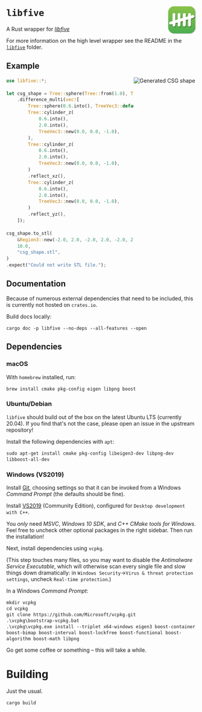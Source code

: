 # `libfive` <img src="libfive-logo.png" alt="libfive logo" width="15%" padding-bottom="5%" align="right" vertical-align="top">

A Rust wrapper for [*libfive*](https://libfive.com/)

For more information on the high level wrapper see the README in the
[`libfive`](https://github.com/virtualritz/libfive-rs/tree/master/libfive)
folder.

## Example

<img src="https://raw.githubusercontent.com/virtualritz/libfive-rs/HEAD/csg-shape.png" alt="Generated CSG shape" width="33%" padding-left="5%" align="right" vertical-align="top">

```rust
use libfive::*;

let csg_shape = Tree::sphere(Tree::from(1.0), TreeVec3::default())
    .difference_multi(vec![
        Tree::sphere(0.6.into(), TreeVec3::default()),
        Tree::cylinder_z(
            0.6.into(),
            2.0.into(),
            TreeVec3::new(0.0, 0.0, -1.0),
        ),
        Tree::cylinder_z(
            0.6.into(),
            2.0.into(),
            TreeVec3::new(0.0, 0.0, -1.0),
        )
        .reflect_xz(),
        Tree::cylinder_z(
            0.6.into(),
            2.0.into(),
            TreeVec3::new(0.0, 0.0, -1.0),
        )
        .reflect_yz(),
    ]);

csg_shape.to_stl(
    &Region3::new(-2.0, 2.0, -2.0, 2.0, -2.0, 2.0),
    10.0,
    "csg_shape.stl",
)
.expect("Could not write STL file.");
```

## Documentation

Because of numerous external dependencies that need to be included, this is currently not hosted on `crates.io`.

Build docs locally:
```
cargo doc -p libfive --no-deps --all-features --open
```

## Dependencies

### macOS

With `homebrew` installed, run:

```
brew install cmake pkg-config eigen libpng boost
```

### Ubuntu/Debian

`libfive` should build out of the box on the latest Ubuntu LTS (currently 20.04). If you find that's not the case, please open an issue in the upstream repository!

Install the following dependencies with `apt`:

```
sudo apt-get install cmake pkg-config libeigen3-dev libpng-dev libboost-all-dev
```

### Windows (VS2019)

Install [Git](https://git-scm.com/download/win), choosing settings so that it
can be invoked from a Windows _Command Prompt_ (the defaults should be fine).

Install [VS2019](https://visualstudio.microsoft.com/vs/) (Community Edition),
configured for `Desktop development with C++`.

You _only_ need _MSVC_, _Windows 10 SDK_, and _C++ CMake tools for Windows_.
Feel free to uncheck other optional packages in the right sidebar.
Then run the installation!

Next, install dependencies using `vcpkg`.

(This step touches many files, so you may want to disable the _Antimalware
Service Executable_, which will otherwise scan every single file and slow things
down dramatically: in `Windows Security`→`Virus & threat protection settings`,
uncheck `Real-time protection`.)

In a Windows _Command Prompt_:
```
mkdir vcpkg
cd vcpkg
git clone https://github.com/Microsoft/vcpkg.git
.\vcpkg\bootstrap-vcpkg.bat
.\vcpkg\vcpkg.exe install --triplet x64-windows eigen3 boost-container boost-bimap boost-interval boost-lockfree boost-functional boost-algorithm boost-math libpng
```
Go get some coffee or something – this will take a while.

# Building

Just the usual.

```
cargo build
```
